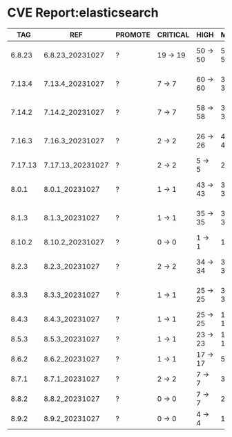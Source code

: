 # CVE Report:elasticsearch
|   TAG   |       REF        | PROMOTE | CRITICAL |   HIGH   |   MEDIUM   |    LOW     | UNKNOWN |
|---------|------------------|---------|----------|----------|------------|------------|---------|
| 6.8.23  | 6.8.23_20231027  | ?       | 19 -> 19 | 50 -> 50 | 507 -> 507 | 554 -> 554 | 0 -> 0  |
| 7.13.4  | 7.13.4_20231027  | ?       | 7 -> 7   | 60 -> 60 | 389 -> 389 | 263 -> 263 | 0 -> 0  |
| 7.14.2  | 7.14.2_20231027  | ?       | 7 -> 7   | 58 -> 58 | 398 -> 398 | 263 -> 263 | 0 -> 0  |
| 7.16.3  | 7.16.3_20231027  | ?       | 2 -> 2   | 26 -> 26 | 421 -> 421 | 207 -> 207 | 0 -> 0  |
| 7.17.13 | 7.17.13_20231027 | ?       | 2 -> 2   | 5 -> 5   | 22 -> 22   | 23 -> 23   | 0 -> 0  |
| 8.0.1   | 8.0.1_20231027   | ?       | 1 -> 1   | 43 -> 43 | 390 -> 390 | 201 -> 201 | 0 -> 0  |
| 8.1.3   | 8.1.3_20231027   | ?       | 1 -> 1   | 35 -> 35 | 382 -> 382 | 180 -> 180 | 0 -> 0  |
| 8.10.2  | 8.10.2_20231027  | ?       | 0 -> 0   | 1 -> 1   | 17 -> 17   | 21 -> 21   | 0 -> 0  |
| 8.2.3   | 8.2.3_20231027   | ?       | 2 -> 2   | 34 -> 34 | 370 -> 370 | 166 -> 166 | 0 -> 0  |
| 8.3.3   | 8.3.3_20231027   | ?       | 1 -> 1   | 25 -> 25 | 357 -> 357 | 166 -> 166 | 0 -> 0  |
| 8.4.3   | 8.4.3_20231027   | ?       | 1 -> 1   | 25 -> 25 | 139 -> 139 | 69 -> 69   | 0 -> 0  |
| 8.5.3   | 8.5.3_20231027   | ?       | 1 -> 1   | 23 -> 23 | 117 -> 117 | 57 -> 57   | 0 -> 0  |
| 8.6.2   | 8.6.2_20231027   | ?       | 1 -> 1   | 17 -> 17 | 54 -> 54   | 53 -> 53   | 0 -> 0  |
| 8.7.1   | 8.7.1_20231027   | ?       | 2 -> 2   | 7 -> 7   | 33 -> 33   | 38 -> 38   | 0 -> 0  |
| 8.8.2   | 8.8.2_20231027   | ?       | 0 -> 0   | 7 -> 7   | 22 -> 22   | 27 -> 27   | 0 -> 0  |
| 8.9.2   | 8.9.2_20231027   | ?       | 0 -> 0   | 4 -> 4   | 18 -> 18   | 23 -> 23   | 0 -> 0  |
